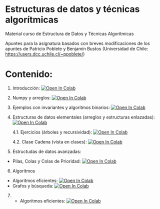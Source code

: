 # Estructuras de datos y técnicas algorítmicas

Material curso de Estructura de Datos y Técnicas Algorítmicas

Apuntes para la asignatura basados con breves modificaciones de los apuntes de Patricio Poblete y Benjamín Bustos (Universidad de Chile: https://users.dcc.uchile.cl/~ppoblete/)

# Contenido:

1. Introducción: [![Open In Colab](https://colab.research.google.com/assets/colab-badge.svg)](http://colab.research.google.com/github/femunoz/AED/blob/master/1.introduccion/00_Introduccion_v2.ipynb)

2. Numpy y arreglos: [![Open In Colab](https://colab.research.google.com/assets/colab-badge.svg)](http://colab.research.google.com/github/femunoz/AED/blob/master/2.numpy/03_Numpy.ipynb)

3. Ejemplos con invariantes y algoritmos binarios: [![Open In Colab](https://colab.research.google.com/assets/colab-badge.svg)](http://colab.research.google.com/github/femunoz/AED/blob/master/3.arreglos_listas_arboles/Ejemplos_con_invariantes_y_algoritmos_binarios.ipynb)

4. Estructuras de datos elementales (arreglos y estructuras enlazadas): [![Open In Colab](https://colab.research.google.com/assets/colab-badge.svg)](http://colab.research.google.com/github/femunoz/AED/blob/master/3.arreglos_listas_arboles/Estructuras_de_Datos_Elementales.ipynb)

    4.1. Ejercicios (árboles y recursividad): [![Open In Colab](https://colab.research.google.com/assets/colab-badge.svg)](http://colab.research.google.com/github/femunoz/AED/blob/master/Contenidos/Ejercicios_arboles.ipynb) 

    4.2. Clase Cadena (vista en clases): [![Open In Colab](https://colab.research.google.com/assets/colab-badge.svg)](http://colab.research.google.com/github/femunoz/AED/blob/master/3.arreglos_listas_arboles/Clase_Cadena.ipynb) 

5. Estructudas de datos avanzadas:
- Pilas, Colas y Colas de Prioridad: [![Open In Colab](https://colab.research.google.com/assets/colab-badge.svg)](http://colab.research.google.com/github/femunoz/AED/blob/master/Contenidos/Colab,_Pilas,_Colas_y_Colas_de_Prioridad.ipynb)

6. Algoritmos
 - Algoritmos eficientes: [![Open In Colab](https://colab.research.google.com/assets/colab-badge.svg)](http://colab.research.google.com/github/femunoz/AED/blob/master/Contenidos/03_Diseño_de_Algoritmos_Eficientes.ipynb)
- Grafos y búsqueda: [![Open In Colab](https://colab.research.google.com/assets/colab-badge.svg)](http://colab.research.google.com/github/femunoz/AED/blob/master/Contenidos/10_Grafos.ipynb)

7.  - Algoritmos eficientes: [![Open In Colab](https://colab.research.google.com/assets/colab-badge.svg)](http://colab.research.google.com/github/femunoz/AED/blob/master/Contenido/Cambio_de_monedas_Prog_dinámica.ipynb)
